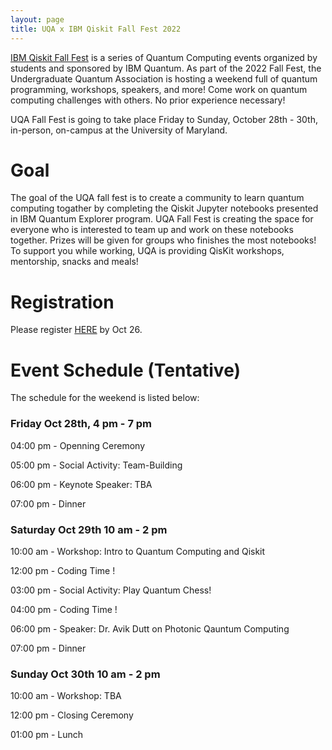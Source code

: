 ```yaml
---
layout: page
title: UQA x IBM Qiskit Fall Fest 2022
---
```


[IBM Qiskit Fall Fest](https://qiskit.org/events/fall-fest/) is a series of Quantum Computing events organized by students and sponsored by IBM Quantum. As part of the 2022 Fall Fest, the Undergraduate Quantum Association is hosting a weekend full of quantum programming, workshops, speakers, and more! Come work on quantum computing challenges with others. No prior experience necessary! 

UQA Fall Fest is going to take place Friday to Sunday, October 28th - 30th, in-person, on-campus at the University of Maryland.

# Goal
The goal of the UQA fall fest is to create a community to learn quantum computing togather by completing the Qiskit Jupyter notebooks presented in IBM Quantum Explorer program. UQA Fall Fest is creating the space for everyone who is interested to team up and work on these notebooks together. Prizes will be given for groups who finishes the most notebooks! To support you while working, UQA is providing QisKit workshops, mentorship, snacks and meals! 

# Registration
Please register [HERE](https://docs.google.com/forms/d/e/1FAIpQLSc5k1j8P4hTBo37xpdLzEaIZbblk6ZrReKTB4jKVtvijJBoyw/viewform) by Oct 26.

# Event Schedule (Tentative)

The schedule for the weekend is listed below:

### Friday Oct 28th, 4 pm - 7 pm

04:00 pm - Openning Ceremony

05:00 pm - Social Activity: Team-Building

06:00 pm - Keynote Speaker: TBA

07:00 pm - Dinner

### Saturday Oct 29th 10 am - 2 pm

10:00 am - Workshop: Intro to Quantum Computing and Qiskit

12:00 pm - Coding Time !

03:00 pm - Social Activity: Play Quantum Chess!

04:00 pm - Coding Time !

06:00 pm - Speaker: Dr. Avik Dutt on Photonic Qauntum Computing

07:00 pm - Dinner

### Sunday Oct 30th 10 am - 2 pm

10:00 am - Workshop: TBA

12:00 pm - Closing Ceremony

01:00 pm - Lunch 
